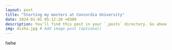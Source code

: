 ```yaml
---
layout: post
title: "Starting my masters at Concordia University"
date: 2024-01-01 05:12:20 +0300
description: You’ll find this post in your `_posts` directory. Go ahead and edit it and re-build the site to see your changes. # Add post description (optional)
img: disha.jpg # Add image post (optional)
---
```


hehe
